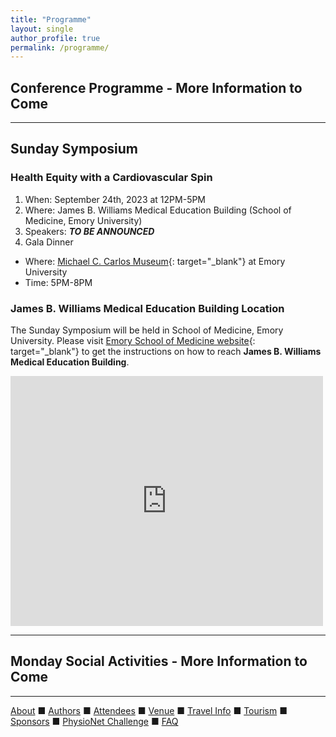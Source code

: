 ```yaml
---
title: "Programme"
layout: single
author_profile: true
permalink: /programme/
---
```

## Conference Programme - More Information to Come
---

## Sunday Symposium 
### Health Equity with a Cardiovascular Spin
1. When: September 24th, 2023 at 12PM-5PM
2. Where: James B. Williams Medical Education Building (School of Medicine, Emory University)
3. Speakers: ***TO BE ANNOUNCED***
4. Gala Dinner
- Where: [Michael C. Carlos Museum](https://carlos.emory.edu/){: target="_blank"} at Emory University
- Time: 5PM-8PM

### James B. Williams Medical Education Building Location
The Sunday Symposium will be held in School of Medicine, Emory University. Please visit [Emory School of Medicine website](https://www.med.emory.edu/about/location/directions/index.html){: target="_blank"} to get the instructions on how to reach **James B. Williams Medical Education Building**.
<iframe src="https://www.google.com/maps/embed?pb=!1m14!1m8!1m3!1d13262.937222444154!2d-84.31849215396728!3d33.79335874111268!3m2!1i1024!2i768!4f13.1!3m3!1m2!1s0x0%3A0x1241166e7267e3e0!2sEmory%20University-School%20of%20Medicine!5e0!3m2!1sen!2sus!4v1659122641913!5m2!1sen!2sus" width="500" height="400" style="border:0;" allowfullscreen="" loading="lazy" referrerpolicy="no-referrer-when-downgrade"></iframe>

---
## Monday Social Activities - More Information to Come

---

[About](../about/) &#9632; [Authors](../authors) &#9632; [Attendees](../attendees/) &#9632; [Venue](../venue/) &#9632; [Travel Info](../travel) &#9632; [Tourism](../tourism/) &#9632; [Sponsors](../sponsors/) &#9632; [PhysioNet Challenge](../challenge/) &#9632; [FAQ](../faq/)
